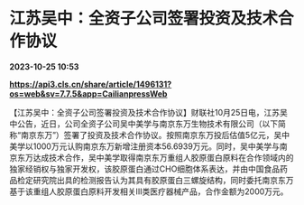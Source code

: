 # 江苏吴中：全资子公司签署投资及技术合作协议

**2023-10-25 10:53**

**https://api3.cls.cn/share/article/1496131?os=web&sv=7.7.5&app=CailianpressWeb**

【江苏吴中：全资子公司签署投资及技术合作协议】财联社10月25日电，江苏吴中公告，近日，公司全资子公司吴中美学与南京东万生物技术有限公司（以下简称“南京东万”）签署了投资及技术合作协议。按照南京东万投后估值5亿元，吴中美学以1000万元认购南京东万新增注册资本56.6939万元。同时，吴中美学与南京东万达成技术合作，吴中美学取得南京东万重组人胶原蛋白原料在合作领域内的独家经销权与独家开发权，该胶原蛋白通过CHO细胞体系表达，并由中国食品药品检定研究院出具的检测报告认为其具有胶原蛋白三螺旋结构，同时委托南京东万基于该重组人胶原蛋白原料开发相关III类医疗器械产品，合作金额为2000万元。